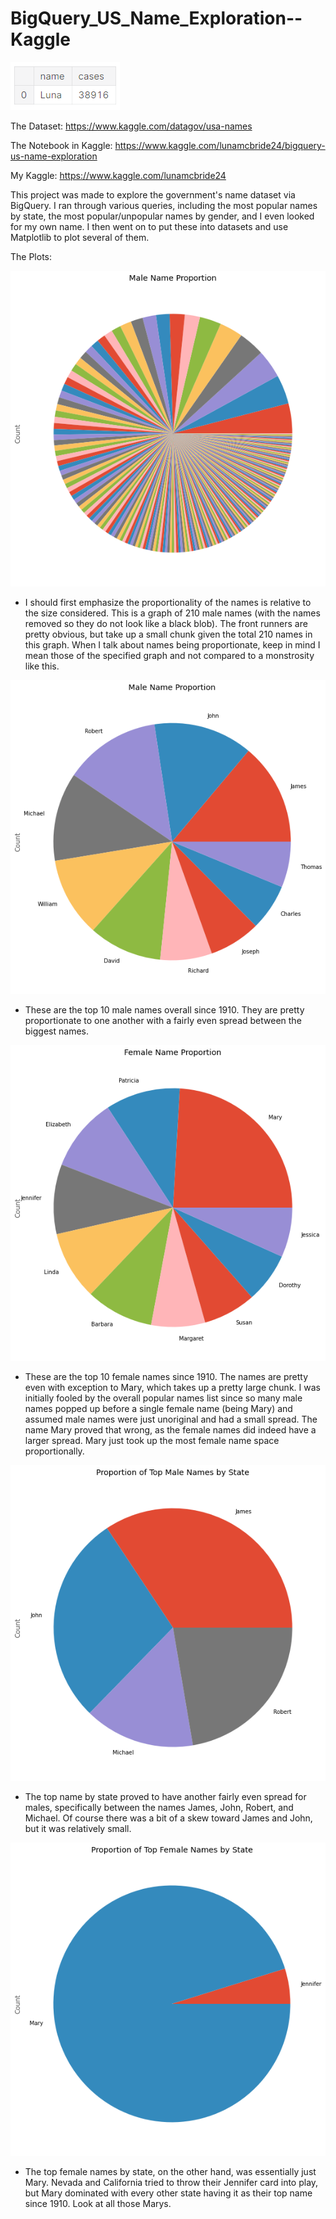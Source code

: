 # BigQuery_US_Name_Exploration--Kaggle

![me](https://github.com/Luna-McBride/Kaggle_Personal_Projects/blob/master/BigQuery/BigQuery_US_Name_Exploration/Me.png)

The Dataset: https://www.kaggle.com/datagov/usa-names

The Notebook in Kaggle: https://www.kaggle.com/lunamcbride24/bigquery-us-name-exploration

My Kaggle: https://www.kaggle.com/lunamcbride24

This project was made to explore the government's name dataset via BigQuery. I ran through various queries, including the most popular names by state, the most popular/unpopular names by gender, and I even looked for my own name. I then went on to put these into datasets and use Matplotlib to plot several of them.

The Plots:

![male210](https://github.com/Luna-McBride/Kaggle_Personal_Projects/blob/master/BigQuery/BigQuery_US_Name_Exploration/MaleDistribution210.png)

* I should first emphasize the proportionality of the names is relative to the size considered. This is a graph of 210 male names (with the names removed so they do not look like a black blob). The front runners are pretty obvious, but take up a small chunk given the total 210 names in this graph. When I talk about names being proportionate, keep in mind I mean those of the specified graph and not compared to a monstrosity like this.

![male10](https://github.com/Luna-McBride/Kaggle_Personal_Projects/blob/master/BigQuery/BigQuery_US_Name_Exploration/MaleDistribution10.png)

* These are the top 10 male names overall since 1910. They are pretty proportionate to one another with a fairly even spread between the biggest names.

![female10](https://github.com/Luna-McBride/Kaggle_Personal_Projects/blob/master/BigQuery/BigQuery_US_Name_Exploration/FemaleDistribution.png)

* These are the top 10 female names since 1910. The names are pretty even with exception to Mary, which takes up a pretty large chunk. I was initially fooled by the overall popular names list since so many male names popped up before a single female name (being Mary) and assumed male names were just unoriginal and had a small spread. The name Mary proved that wrong, as the female names did indeed have a larger spread. Mary just took up the most female name space proportionally.

![malestate](https://github.com/Luna-McBride/Kaggle_Personal_Projects/blob/master/BigQuery/BigQuery_US_Name_Exploration/MaleStateDistribution.png)

* The top name by state proved to have another fairly even spread for males, specifically between the names James, John, Robert, and Michael. Of course there was a bit of a skew toward James and John, but it was relatively small.

![femalestate](https://github.com/Luna-McBride/Kaggle_Personal_Projects/blob/master/BigQuery/BigQuery_US_Name_Exploration/FemaleStateDistribution.png)

* The top female names by state, on the other hand, was essentially just Mary. Nevada and California tried to throw their Jennifer card into play, but Mary dominated with every other state having it as their top name since 1910. Look at all those Marys.
